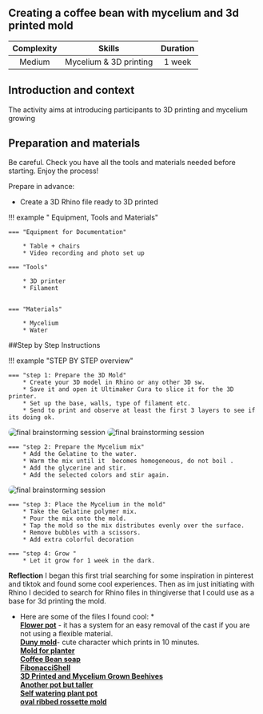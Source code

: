 ## Creating a coffee bean with mycelium and 3d printed mold
<!--- update the following link with a picture - banner type 
![Learning paths](../../../../imgs/00_WP2/curiosity/iaac/alginate-landscape.png){width=500} ---> 

| Complexity | Skills |  Duration |   
| :---:| :---------: | :---: | 
| Medium | Mycelium & 3D printing |1 week |

## Introduction and context
The activity aims at introducing participants to 3D printing and mycelium growing

<!--- 
Update with your audio file
<audio controls>
    <source src="files/sample-audio.mp3" type="audio/mpeg">
    Your browser does not support the audio element.
</audio> download the audiofile here: imgs/00_WP2/audio/ --->


<!--- **Target audience and context of use**  
Comming Soon
Creatives and professionals, such as producers, designers, architects, biologists,  SMEs, and companies with interest in sustainability and alternative innovative biobased materials. Take a look at the Rotation station workshop if you wanna run a biomaterial demonstration    --->


## Preparation and materials
Be careful. Check you have all the tools and materials needed before starting. Enjoy the process! 

Prepare in advance:
- Create a 3D Rhino file ready to 3D printed

!!! example " Equipment, Tools and Materials"

	=== "Equipment for Documentation"

        * Table + chairs
        * Video recording and photo set up

	=== "Tools"
        	  
        * 3D printer 
        * Filament


	=== "Materials"
       
        * Mycelium
        * Water

        
##Step by Step Instructions

!!! example "STEP BY STEP overview"

    === "step 1: Prepare the 3D Mold"
        * Create your 3D model in Rhino or any other 3D sw. 
        * Save it and open it Ultimaker Cura to slice it for the 3D printer. 
        * Set up the base, walls, type of filament etc. 
        * Send to print and observe at least the first 3 layers to see if its doing ok. 

<img src="../images/DigitalPrototyping\3dprinting.jpeg" alt="final brainstorming session" style="border-radius: 10px;"> 
 <img src="../images/DigitalPrototyping\\mycelium3dprintmold.jpeg" alt="final brainstorming session" style="border-radius: 10px;"> 

	=== "step 2: Prepare the Mycelium mix"
        * Add the Gelatine to the water.
        * Warm the mix until it  becomes homogeneous, do not boil .
        * Add the glycerine and stir.
        * Add the selected colors and stir again.
<img src="../images/DigitalPrototyping\\mycelium.jpeg" alt="final brainstorming session" style="border-radius: 10px;"> 

	=== "step 3: Place the Mycelium in the mold"
        * Take the Gelatine polymer mix. 
        * Pour the mix onto the mold.
        * Tap the mold so the mix distributes evenly over the surface.
        * Remove bubbles with a scissors. 
        * Add extra colorful decoration 

	=== "step 4: Grow "
        * Let it grow for 1 week in the dark. 

      

**Reflection**
I began this first trial searching for some inspiration in pinterest and tiktok and found some cool experiences. 
Then as im just initiating with Rhino I decided to search for Rhino files in thingiverse that I could use as a base for 3d printing the mold. 

* Here are some of the files I found cool: * <br>
**[Flower pot](https://www.thingiverse.com/thing:3598511)** - it has a system for an easy removal of the cast if you are not using a flexible material. <br>
**[Duny mold](https://www.thingiverse.com/thing:438250)**- cute character which prints in 10 minutes. <br>
**[Mold for planter](https://www.thingiverse.com/thing:4089572/files)** <br>
**[Coffee Bean soap](https://www.thingiverse.com/thing:2132254)** <br>
**[FibonacciShell](https://www.thingiverse.com/thing:955219)** <br>
**[3D Printed and Mycelium Grown Beehives](https://www.instructables.com/3D-Printed-and-Mycelium-Grown-Beehives/)** <br>
**[Another pot but taller](https://cults3d.com/en/3d-model/home/igneous-brim-vase)** <br>
**[Self watering plant pot](https://cults3d.com/en/3d-model/home/self-watering-plant-pot)** <br>
**[oval ribbed rossette mold](https://cults3d.com/en/3d-model/art/oval-ribbed-rosette-relief-and-mold-3d-print-model)** <br>




